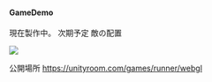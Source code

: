 #### GameDemo

現在製作中。
次期予定 敵の配置

![](https://raw.githubusercontent.com/wiki/ink3638442/RunnerGirl/images/Demo.gif)

公開場所
<https://unityroom.com/games/runner/webgl>